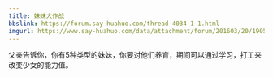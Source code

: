 ```yaml
---
title: 妹妹大作战
bbslink: https://forum.say-huahuo.com/thread-4034-1-1.html
imgurl: https://www.say-huahuo.com/data/attachment/forum/201603/20/190532pzknr7urbmbdfcuk.jpg
---
```


父亲告诉你，你有5种类型的妹妹，你要对他们养育，期间可以通过学习，打工来改变少女的能力值。<!--more-->
